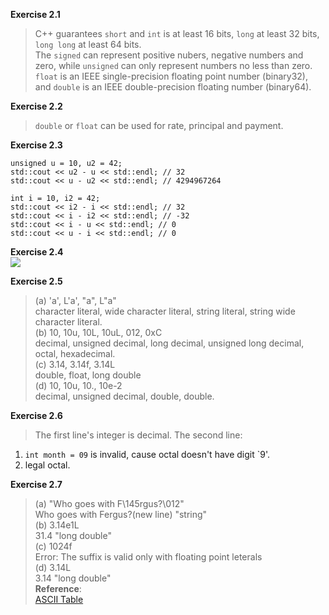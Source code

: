 **Exercise 2.1**  
>C++ guarantees `short` and `int` is at least 16 bits, `long` at least 32 bits, `long long` at least 64 bits.  
The `signed` can represent positive nubers, negative numbers and zero, while `unsigned` can only represent numbers no less than zero.  
`float` is an IEEE single-precision floating point number (binary32), and `double` is an IEEE double-precision floating number (binary64).  

**Exercise 2.2**  
>`double` or `float` can be used for rate, principal and payment.  

**Exercise 2.3**  
```
unsigned u = 10, u2 = 42;
std::cout << u2 - u << std::endl; // 32
std::cout << u - u2 << std::endl; // 4294967264

int i = 10, i2 = 42;
std::cout << i2 - i << std::endl; // 32
std::cout << i - i2 << std::endl; // -32
std::cout << i - u << std::endl; // 0
std::cout << u - i << std::endl; // 0
```

**Exercise 2.4**  
![](https://github.com/YanqiangWang/Cpp_Primer/blob/master/exercises/2/images/ex2_4_test.png)  

**Exercise 2.5**  
>(a) 'a', L'a', "a", L"a"  
character literal, wide character literal, string literal, string wide character literal.  
(b) 10, 10u, 10L, 10uL, 012, 0xC  
decimal, unsigned decimal, long decimal, unsigned long decimal, octal, hexadecimal.  
(c) 3.14, 3.14f, 3.14L  
double, float, long double  
(d) 10, 10u, 10., 10e-2  
decimal, unsigned decimal, double, double.  

**Exercise 2.6**  
>The first line's integer is decimal.
The second line:  
1. `int month = 09` is invalid, cause octal doesn't have digit `9'.  
2. legal octal.  

**Exercise 2.7**  
>(a) "Who goes with F\145rgus?\012"  
Who goes with Fergus?(new line) "string"  
(b) 3.14e1L  
31.4 "long double"  
(c) 1024f  
Error: The suffix is valid only with floating point leterals  
(d) 3.14L  
3.14 "long double"  
**Reference**:  
[ASCII Table](http://www.asciitable.com/)  
